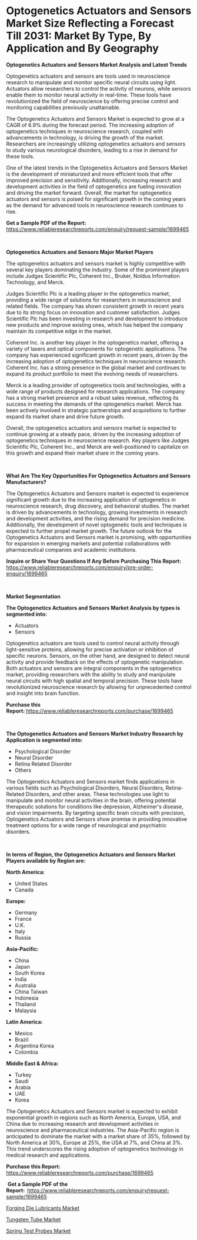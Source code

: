 <p><h1>Optogenetics Actuators and Sensors Market Size Reflecting a Forecast Till 2031: Market By Type, By Application and By Geography</h1></p><p><strong>Optogenetics Actuators and Sensors Market Analysis and Latest Trends</strong></p>
<p><p>Optogenetics actuators and sensors are tools used in neuroscience research to manipulate and monitor specific neural circuits using light. Actuators allow researchers to control the activity of neurons, while sensors enable them to monitor neural activity in real-time. These tools have revolutionized the field of neuroscience by offering precise control and monitoring capabilities previously unattainable.</p><p>The Optogenetics Actuators and Sensors Market is expected to grow at a CAGR of 6.9% during the forecast period. The increasing adoption of optogenetics techniques in neuroscience research, coupled with advancements in technology, is driving the growth of the market. Researchers are increasingly utilizing optogenetics actuators and sensors to study various neurological disorders, leading to a rise in demand for these tools.</p><p>One of the latest trends in the Optogenetics Actuators and Sensors Market is the development of miniaturized and more efficient tools that offer improved precision and sensitivity. Additionally, increasing research and development activities in the field of optogenetics are fueling innovation and driving the market forward. Overall, the market for optogenetics actuators and sensors is poised for significant growth in the coming years as the demand for advanced tools in neuroscience research continues to rise.</p></p>
<p><strong>Get a Sample PDF of the Report:&nbsp;</strong> <a href="https://www.reliableresearchreports.com/enquiry/request-sample/1699465">https://www.reliableresearchreports.com/enquiry/request-sample/1699465</a></p>
<p>&nbsp;</p>
<p><strong>Optogenetics Actuators and Sensors Major Market Players</strong></p>
<p><p>The optogenetics actuators and sensors market is highly competitive with several key players dominating the industry. Some of the prominent players include Judges Scientific Plc, Coherent Inc., Bruker, Noldus Information Technology, and Merck.</p><p>Judges Scientific Plc is a leading player in the optogenetics market, providing a wide range of solutions for researchers in neuroscience and related fields. The company has shown consistent growth in recent years due to its strong focus on innovation and customer satisfaction. Judges Scientific Plc has been investing in research and development to introduce new products and improve existing ones, which has helped the company maintain its competitive edge in the market.</p><p>Coherent Inc. is another key player in the optogenetics market, offering a variety of lasers and optical components for optogenetic applications. The company has experienced significant growth in recent years, driven by the increasing adoption of optogenetics techniques in neuroscience research. Coherent Inc. has a strong presence in the global market and continues to expand its product portfolio to meet the evolving needs of researchers.</p><p>Merck is a leading provider of optogenetics tools and technologies, with a wide range of products designed for research applications. The company has a strong market presence and a robust sales revenue, reflecting its success in meeting the demands of the optogenetics market. Merck has been actively involved in strategic partnerships and acquisitions to further expand its market share and drive future growth.</p><p>Overall, the optogenetics actuators and sensors market is expected to continue growing at a steady pace, driven by the increasing adoption of optogenetics techniques in neuroscience research. Key players like Judges Scientific Plc, Coherent Inc., and Merck are well-positioned to capitalize on this growth and expand their market share in the coming years.</p></p>
<p>&nbsp;</p>
<p><strong>What Are The Key Opportunities For Optogenetics Actuators and Sensors Manufacturers?</strong></p>
<p><p>The Optogenetics Actuators and Sensors market is expected to experience significant growth due to the increasing application of optogenetics in neuroscience research, drug discovery, and behavioral studies. The market is driven by advancements in technology, growing investments in research and development activities, and the rising demand for precision medicine. Additionally, the development of novel optogenetic tools and techniques is expected to further propel market growth. The future outlook for the Optogenetics Actuators and Sensors market is promising, with opportunities for expansion in emerging markets and potential collaborations with pharmaceutical companies and academic institutions.</p></p>
<p><strong>Inquire or Share Your Questions If Any Before Purchasing This Report:</strong> <a href="https://www.reliableresearchreports.com/enquiry/pre-order-enquiry/1699465">https://www.reliableresearchreports.com/enquiry/pre-order-enquiry/1699465</a></p>
<p>&nbsp;</p>
<p><strong>Market Segmentation</strong></p>
<p><strong>The Optogenetics Actuators and Sensors Market Analysis by types is segmented into:</strong></p>
<p><ul><li>Actuators</li><li>Sensors</li></ul></p>
<p><p>Optogenetics actuators are tools used to control neural activity through light-sensitive proteins, allowing for precise activation or inhibition of specific neurons. Sensors, on the other hand, are designed to detect neural activity and provide feedback on the effects of optogenetic manipulation. Both actuators and sensors are integral components in the optogenetics market, providing researchers with the ability to study and manipulate neural circuits with high spatial and temporal precision. These tools have revolutionized neuroscience research by allowing for unprecedented control and insight into brain function.</p></p>
<p><strong>Purchase this Report:&nbsp;</strong><a href="https://www.reliableresearchreports.com/purchase/1699465">https://www.reliableresearchreports.com/purchase/1699465</a></p>
<p>&nbsp;</p>
<p><strong>The Optogenetics Actuators and Sensors Market Industry Research by Application is segmented into:</strong></p>
<p><ul><li>Psychological Disorder</li><li>Neural Disorder</li><li>Retina Related Disorder</li><li>Others</li></ul></p>
<p><p>The Optogenetics Actuators and Sensors market finds applications in various fields such as Psychological Disorders, Neural Disorders, Retina-Related Disorders, and other areas. These technologies use light to manipulate and monitor neural activities in the brain, offering potential therapeutic solutions for conditions like depression, Alzheimer's disease, and vision impairments. By targeting specific brain circuits with precision, Optogenetics Actuators and Sensors show promise in providing innovative treatment options for a wide range of neurological and psychiatric disorders.</p></p>
<p>&nbsp;</p>
<p><strong>In terms of Region, the Optogenetics Actuators and Sensors Market Players available by Region are:</strong></p>
<p>
    <p> <strong> North America: </strong>
        <ul>
            <li>United States</li>
            <li>Canada</li>
        </ul>
        </p> 
    <p> <strong> Europe: </strong>
        <ul>
            <li>Germany</li>
            <li>France</li>
            <li>U.K.</li>
            <li>Italy</li>
            <li>Russia</li>
        </ul>
        </p> 
    <p> <strong> Asia-Pacific: </strong>
        <ul>
            <li>China</li>
            <li>Japan</li>
            <li>South Korea</li>
            <li>India</li>
            <li>Australia</li>
            <li>China Taiwan</li>
            <li>Indonesia</li>
            <li>Thailand</li>
            <li>Malaysia</li>
        </ul>
        </p> 
    <p> <strong> Latin America: </strong>
        <ul>
            <li>Mexico</li>
            <li>Brazil</li>
            <li>Argentina Korea</li>
            <li>Colombia</li>
        </ul>
        </p> 
    <p> <strong> Middle East & Africa: </strong>
        <ul>
            <li>Turkey</li>
            <li>Saudi</li>
            <li>Arabia</li>
            <li>UAE</li>
            <li>Korea</li>
        </ul>
    </p>
    </p>
<p><p>The Optogenetics Actuators and Sensors market is expected to exhibit exponential growth in regions such as North America, Europe, USA, and China due to increasing research and development activities in neuroscience and pharmaceutical industries. The Asia-Pacific region is anticipated to dominate the market with a market share of 35%, followed by North America at 30%, Europe at 25%, the USA at 7%, and China at 3%. This trend underscores the rising adoption of optogenetics technology in medical research and applications.</p></p>
<p><strong>Purchase this Report: </strong><a href="https://www.reliableresearchreports.com/purchase/1699465">https://www.reliableresearchreports.com/purchase/1699465</a></p>
<p>&nbsp;<strong>Get a Sample PDF of the Report:&nbsp;&nbsp;</strong><a href="https://www.reliableresearchreports.com/enquiry/request-sample/1699465">https://www.reliableresearchreports.com/enquiry/request-sample/1699465</a></p>
<p><strong></strong></p>
<p><p><a href="https://cedar-agate-3da.notion.site/Forging-Die-Lubricants-Market-Size-Market-Trends-and-Growth-Outlook-forecasted-for-period-from-202-b795ec48ecc74f3bbac09729e1af2563">Forging Die Lubricants Market</a></p><p><a href="https://circular-yam-9b9.notion.site/Tungsten-Tube-Market-Size-Market-Share-and-Global-Market-Analysis-Report-2024-2031-160af367e4624e5fac398d096a68b573">Tungsten Tube Market</a></p><p><a href="https://github.com/dx0328/Market-Research-Report-List-2/blob/main/spring-test-probes-market.md">Spring Test Probes Market</a></p></p>